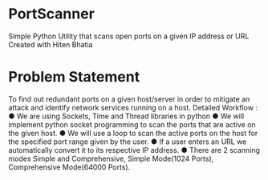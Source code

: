 # PortScanner
Simple Python Utility that scans open ports on a given IP address or URL
Created with Hiten Bhatia
# Problem Statement
To find out redundant ports on a given host/server in order to mitigate
an attack and identify network services running on a host.
Detailed Workflow :
● We are using Sockets, Time and Thread libraries in python
● We will implement python socket programming to scan the ports
that are active on the given host.
● We will use a loop to scan the active ports on the host for the
specified port range given by the user.
● If a user enters an URL we automatically convert it to its
respective IP address.
● There are 2 scanning modes Simple and Comprehensive,
Simple Mode(1024 Ports), Comprehensive Mode(64000 Ports).
